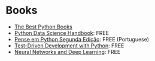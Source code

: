 # Books
* [The Best Python Books](https://realpython.com/best-python-books/)
* [Python Data Science Handbook](https://github.com/jakevdp/PythonDataScienceHandbook): FREE
* [Pense em Python Segunda Edição](https://github.com/PenseAllen/PensePython2e): FREE (Portuguese)
* [Test-Driven Development with Python](http://www.obeythetestinggoat.com/pages/book.html#toc): FREE
* [Neural Networks and Deep Learning](http://neuralnetworksanddeeplearning.com/index.html): FREE
